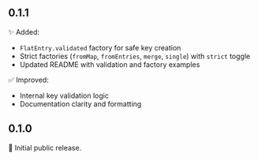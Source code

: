 ## 0.1.1

✨ Added:
- `FlatEntry.validated` factory for safe key creation
- Strict factories (`fromMap`, `fromEntries`, `merge`, `single`) with `strict` toggle
- Updated README with validation and factory examples

✅ Improved:
- Internal key validation logic
- Documentation clarity and formatting

## 0.1.0

🎉 Initial public release.
